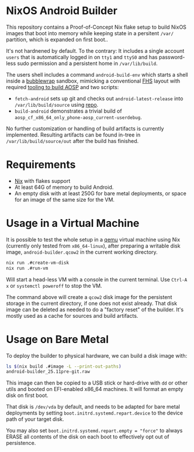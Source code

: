 # NixOS Android Builder

This repository contains a Proof-of-Concept Nix flake setup to build NixOS images that boot into memory while keeping state in a persitent `/var/` partition, which is expanded on first boot..

It's not hardnened by default. To the contrary: It includes a single account `users` that is automatically logged in on `tty1` and `ttyS0` and has password-less sudo permission and a persistent home in `/var/lib/build`.

The users shell includes a command `android-build-env` which starts a shell inside a [bubblewrap](https://github.com/containers/bubblewrap) sandbox, mimicking a conventional [FHS](https://en.wikipedia.org/wiki/Filesystem_Hierarchy_Standard) layout with required [tooling to build AOSP](https://source.android.com/docs/setup/start) and two scripts:

* `fetch-android` sets up git and checks out `android-latest-release` into `/var/lib/build/source` using [repo](https://android.googlesource.com/tools/repo).
* `build-android` demonstrates a trivial build of `aosp_cf_x86_64_only_phone-aosp_current-userdebug`.

No further customization or handling of build artifacts is currently implemented.
Resulting artifacts can be found in-tree in `/var/lib/build/source/out` after the
build has finished.

# Requirements

* [Nix](https://nixos.org) with flakes support
* At least 64G of memory to build Android.
* An empty disk with at least 250G for bare metal deployments, or space for an image of the same size for the VM.

# Usage in a Virtual Machine

It is possible to test the whole setup in a [qemu](http://qemu.org/) virtual machine using Nix (currently only tested from `x86_64-linux`), after preparing a writable disk image, `android-builder.qcow2` in the current working directory.

```bash
nix run .#create-vm-disk
nix run .#run-vm
```

Will start a head-less VM with a console in the current terminal. Use `Ctrl-A x` or `systemctl poweroff` to stop the VM.

The command above will create a `qcow2` disk image for the persistent storage in the current directory, if one does not exist already. That disk image can be deleted as needed to do a "factory reset" of the builder. It's mostly used as a cache for sources and build artifacts.

# Usage on Bare Metal

To deploy the builder to physical hardware, we can build a disk image with:

```bash
ls $(nix build .#image -L --print-out-paths)
android-builder_25.11pre-git.raw
```

This image can then be copied to a USB stick or hard-drive with `dd` or other utils and booted on EFI-enabled x86_64 machines. It will format an empty disk on first boot.

That disk is `/dev/vda` by default, and needs to be adapted for bare metal deployments by setting `boot.initrd.systemd.repart.device` to the device path of your target disk.

You may also set `boot.initrd.systemd.repart.empty = "force"` to always ERASE all contents of the disk on each boot to effectively opt out of persistence.
